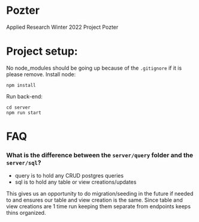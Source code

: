 # Pozter

Applied Research Winter 2022 Project Pozter

# Project setup:

No node_modules should be going up because of the `.gitignore` if it is please remove.
Install node:

```
npm install
```

Run back-end:

```
cd server
npm run start
```

# FAQ

### What is the difference between the `server/query` folder and the `server/sql`?

- query is to hold any CRUD postgres queries
- sql is to hold any table or view creations/updates

This gives us an opportunity to do migration/seeding in the future if needed to and ensures our table and view creation is the same.
Since table and view creations are 1 time run keeping them separate from endpoints keeps thins organized.
